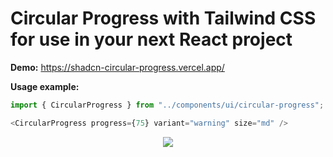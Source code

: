 # Circular Progress with Tailwind CSS for use in your next React project

**Demo:** https://shadcn-circular-progress.vercel.app/

**Usage example:**

```typescript
import { CircularProgress } from "../components/ui/circular-progress";

<CircularProgress progress={75} variant="warning" size="md" />
```

<p align="center">
  <img src="https://github.com/user-attachments/assets/2af7c2a5-f0d7-4a7a-b87d-0aa51ad92697" />
</p>

